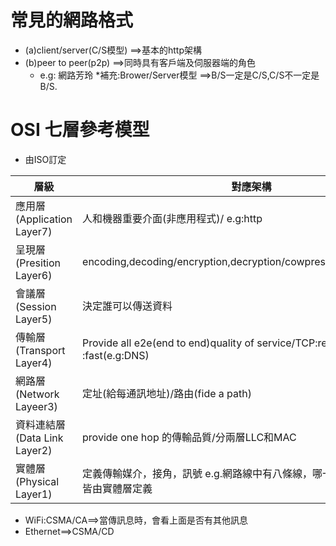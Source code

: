 # 常見的網路格式
* (a)client/server(C/S模型) ==>基本的http架構
* (b)peer to peer(p2p) ==>同時具有客戶端及伺服器端的角色
  * e.g: 網路芳玲
*補充:Brower/Server模型 ==>B/S一定是C/S,C/S不一定是B/S.


# OSI 七層參考模型
* 由ISO訂定

層級 | 對應架構
-----|--------
應用層(Application Layer7) | 人和機器重要介面(非應用程式)/ e.g:http
呈現層(Presition Layer6)  |  encoding,decoding/encryption,decryption/cowpression,decompression
會議層(Session Layer5) | 決定誰可以傳送資料
傳輸層(Transport Layer4) | Provide all e2e(end to end)quality of service/TCP:reliable; UDP :fast(e.g:DNS)
網路層(Network Layeer3) | 定址(給每通訊地址)/路由(fide a path)
資料連結層(Data Link Layer2) | provide one hop 的傳輸品質/分兩層LLC和MAC
實體層(Physical Layer1) | 定義傳輸媒介，接角，訊號 e.g.網路線中有八條線，哪一條的功用是甚麼，皆由實體層定義

* WiFi:CSMA/CA==>當傳訊息時，會看上面是否有其他訊息
* Ethernet==>CSMA/CD

